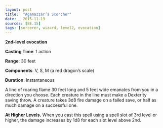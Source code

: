 ```yaml
---
layout: post
title:  "Aganazzar’s Scorcher"
date:   2015-11-19
sources: [EE.15]
tags: [sorcerer, wizard, level2, evocation]
---
```


**2nd-level evocation**

**Casting Time**: 1 action

**Range**: 30 feet

**Components**: V, S, M (a red dragon’s scale)

**Duration**: Instantaneous

A line of roaring flame 30 feet long and 5 feet wide emanates from you in a direction you choose. Each creature in the line must make a Dexterity saving throw. A creature takes 3d8 fire damage on a failed save, or half as much damage on a successful one.

**At Higher Levels.** When you cast this spell using a spell slot of 3rd level or higher, the damage increases by 1d8 for each slot level above 2nd.
